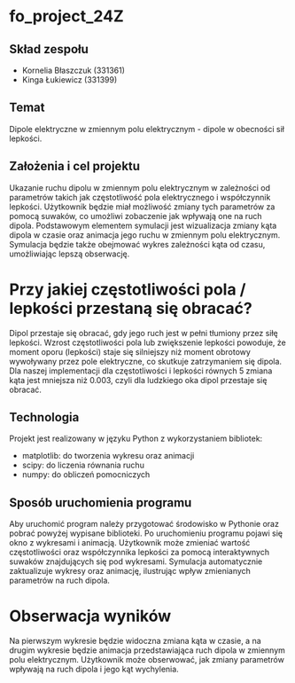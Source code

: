 # fo_project_24Z

## Skład zespołu

- Kornelia Błaszczuk (331361)
- Kinga Łukiewicz (331399)

## Temat

Dipole elektryczne w zmiennym polu elektrycznym - dipole w obecności sił lepkości.

## Założenia i cel projektu

Ukazanie ruchu dipolu w zmiennym polu elektrycznym w zależności od parametrów takich jak częstotliwość pola elektrycznego i współczynnik lepkości. Użytkownik będzie miał możliwość zmiany tych parametrów za pomocą suwaków, co umożliwi zobaczenie jak wpływają one na ruch dipola.
Podstawowym elementem symulacji jest wizualizacja zmiany kąta dipola w czasie oraz animacja jego ruchu w zmiennym polu elektrycznym. Symulacja będzie także obejmować wykres zależności kąta od czasu, umożliwiając lepszą obserwację.

# Przy jakiej częstotliwości pola / lepkości przestaną się obracać?
Dipol przestaje się obracać, gdy jego ruch jest w pełni tłumiony przez siłę lepkości. Wzrost częstotliwości pola lub zwiększenie lepkości powoduje, że moment oporu (lepkości) staje się silniejszy niż moment obrotowy wywoływany przez pole elektryczne, co skutkuje zatrzymaniem się dipola. Dla naszej implementacji dla częstotliwości i lepkości równych 5 zmiana kąta jest mniejsza niż 0.003, czyli dla ludzkiego oka dipol przestaje się obracać.

## Technologia

Projekt jest realizowany w języku Python z wykorzystaniem bibliotek:

- matplotlib: do tworzenia wykresu oraz animacji
- scipy: do liczenia równania ruchu
- numpy: do obliczeń pomocniczych

## Sposób uruchomienia programu

Aby uruchomić program należy przygotować środowisko w Pythonie oraz pobrać powyżej wypisane biblioteki. 
Po uruchomieniu programu pojawi się okno z wykresami i animacją. Użytkownik może zmieniać wartość częstotliwości oraz współczynnika lepkości za pomocą interaktywnych suwaków znajdujących się pod wykresami. Symulacja automatycznie zaktualizuje wykresy oraz animację, ilustrując wpływ zmienianych parametrów na ruch dipola.

# Obserwacja wyników
Na pierwszym wykresie będzie widoczna zmiana kąta w czasie, a na drugim wykresie będzie animacja przedstawiająca ruch dipola w zmiennym polu elektrycznym.
Użytkownik może obserwować, jak zmiany parametrów wpływają na ruch dipola i jego kąt wychylenia.

